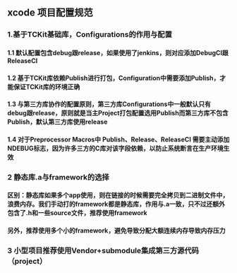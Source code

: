 ## xcode 项目配置规范

### 1.基于TCKit基础库，Configurations的作用与配置
#### 1.1 默认配置包含debug跟release，如果使用了jenkins，则对应添加DebugCI跟ReleaseCI
#### 1.2 基于TCKit库依赖Publish进行打包，Configuration中需要添加Publish，才能保证TCKit库的环境正确

#### 1.3 与第三方库协作的配置原则，第三方库Configurations中一般默认只有debug跟release，原则就是当主Project打包配置选用Publish而第三方库不包含Publish，默认第三方库使用release

#### 1.4 对于Preprocessor Macros中 Publish、Release、ReleaseCI 需要主动添加NDEBUG标志，因为许多三方的C库对该字段依赖，以防止系统断言在生产环境生效

### 2 静态库.a与framework的选择
#### 区别：静态库如果多个app使用，则在链接的时候需要完全拷贝到二进制文件中，浪费内存。我们手动打的framework都是静态库，作用与.a一致，只不过还额外包含了.h和一些source文件，推荐使用framework

#### 另外，推荐使用多个小的framework，避免导致分配大额连续内存导致内存压力

### 3 小型项目推荐使用Vendor+submodule集成第三方源代码（project）
